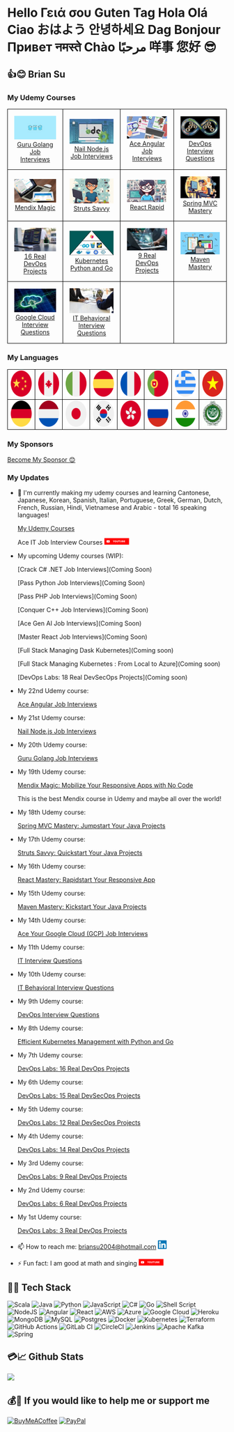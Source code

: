 # Hello Γειά σου Guten Tag Hola Olá Ciao おはよう 안녕하세요 Dag Bonjour Привет नमस्ते Chào مرحبًا 咩事 您好 😎

<!-- - [👍😊 Brian Su ](#-brian-su-)
  - [My Udemy courses](#my-udemy-courses)
  - [My languages](#my-languages)
  - [My updates](#my-updates)
- [🥇🔑 Tech Stack](#-tech-stack)
- [💳📈 Github Stats](#-github-stats)
- [💰🧧 If you would like to help me or support me](#-if-you-would-like-to-help-me-or-support-me) -->

<!--
01: English: Hello
02: Greek: Γειά σου
03: German: Guten Tag / Hi / Hallo
04: Spanish: Hola
05: Portuguese: Olá
06: Italian: Ciao
07: Japanese: おはよう
08: Korean: 안녕하세요
09: Dutch: Dag / Hoi / Hallo
10: French: Bonjour
11: Russian: Привет
12: Hindi: नमस्ते
13: Cantonese: 咩事
14: Mandarin: 您好

...

15: Vietnamese: Xin chào
16: Arabic: مرحبًا
-->

## 👍😊 Brian Su <!-- Ich bin -->

<!-- Sono Brian Su -->

<!-- <table style="border: 0; border-collapse: collapse;">
    <tr>
        <td style="padding: 0; margin: 0;">
            <a href="https://www.udemy.com/course/devops-labs-16-real-devops-projects/"><img src="Udemy/Flyer-16-300x500.png" style="padding: 0; margin: 0;"></a>
        </td>
        <td style="padding: 0; margin: 0;">
            <a href="https://www.udemy.com/course/managing-dask-kubernetes-with-kubectl-python-and-go/"><img src="Udemy/Flyer-Dask-300x500.png" style="padding: 0; margin: 0;"></a>
        </td>
        <td style="padding: 0; margin: 0;">
            <a href="https://www.udemy.com/course/devops-interview-questions-20xx/"><img src="Udemy/Flyer-IW-DevOps-300x500.png" style="padding: 0; margin: 0;"></a>
        </td>
    </tr>
</table> -->

<!-- Section 1: My Udemy Courses -->

### My Udemy Courses

<table style="width: 100%; border-collapse: collapse;">
  <!-- row 1 -->
  <tr>
    <td style="border: 1px solid black; padding: 15px; text-align: left;">
        <div style="text-align: center;">
            <a href="https://www.udemy.com/course/guru-golang/" target="go">
                <img src="Udemy/ad_200x112_Golang.jpg" alt="Go Course Image">
            </a>
        </div>
        <div style="text-align: center;">
            <a href="https://www.udemy.com/course/guru-golang/" target="go">Guru Golang Job Interviews</a>
        </div>
    </td>
    <td style="border: 1px solid black; padding: 15px; text-align: left;">
        <div style="text-align: center;">
            <a href="https://www.udemy.com/course/nail-nodejs/" target="nodejs">
                <img src="Udemy/ad_200x112_NodeJS.jpg" alt="Node.js Course Image">
            </a>
        </div>
        <div style="text-align: center;">
            <a href="https://www.udemy.com/course/nail-nodejs/" target="nodejs">Nail Node.js Job Interviews</a>
        </div>
    </td>
    <td style="border: 1px solid black; padding: 15px; text-align: left;">
        <div style="text-align: center;">
            <a href="https://www.udemy.com/course/ace-angular/" target="angular">
                <img src="Udemy/ad_200x112_Angular.jpg" alt="Angular Course Image">
            </a>
        </div>
        <div style="text-align: center;">
            <a href="https://www.udemy.com/course/ace-angular/" target="angular">Ace Angular Job Interviews</a>
        </div>
    </td>
    <td style="border: 1px solid black; padding: 15px; text-align: left;">
        <div style="text-align: center;">
            <a href="https://www.udemy.com/course/devops-interview-questions-20xx/" target="devops-iwq">
                <img src="Udemy/ad_200x112_IWDevOps.jpg" alt="DevOps Interview Questions Course Image">
            </a>
        </div>
        <div style="text-align: center;">
            <a href="https://www.udemy.com/course/devops-interview-questions-20xx/" target="devops-iwq">DevOps Interview Questions</a>
        </div>
    </td>
  </tr>
  <!-- row 2 -->
  <tr>
    <td style="border: 1px solid black; padding: 15px; text-align: left;">
        <div style="text-align: center;">
            <a href="https://www.udemy.com/course/mendix-magic/" target="mendix">
                <img src="Udemy/ad_200x112_Mendix.jpg" alt="Mendix Course Image">
            </a>
        </div>
        <div style="text-align: center;">
            <a href="https://www.udemy.com/course/mendix-magic/" target="mendix">Mendix Magic</a>
        </div>
    </td>
    <td style="border: 1px solid black; padding: 15px; text-align: left;">
        <div style="text-align: center;">
            <a href="https://www.udemy.com/course/struts-savvy-quickstart-your-java-projects/" target="struts">
                <img src="Udemy/ad_200x112_Struts.jpg" alt="Struts Course Image">
            </a>
        </div>
        <div style="text-align: center;">
            <a href="https://www.udemy.com/course/struts-savvy-quickstart-your-java-projects/" target="struts">Struts Savvy</a>
        </div>
    </td>
    <td style="border: 1px solid black; padding: 15px; text-align: left;">
        <div style="text-align: center;">
            <a href="https://www.udemy.com/course/react-rapidstart-creating-an-responsive-react-app-in-1-hour/" target="react">
                <img src="Udemy/ad_200x112_React.jpg" alt="React Course Image">
            </a>
        </div>
        <div style="text-align: center;">
            <a href="https://www.udemy.com/course/react-rapidstart-creating-an-responsive-react-app-in-1-hour/" target="react">React Rapid</a>
        </div>
    </td>
    <td style="border: 1px solid black; padding: 15px; text-align: left;">
        <div style="text-align: center;">
            <a href="https://www.udemy.com/course/spring-mvc-mastery-jumpstart-your-java-projects/" target="soringmvc">
                <img src="Udemy/ad_200x112_SpringMVC.jpg" alt="Spring MVC Course Image">
            </a>
        </div>
        <div style="text-align: center;">
            <a href="https://www.udemy.com/course/spring-mvc-mastery-jumpstart-your-java-projects/" target="soringmvc">Spring MVC Mastery</a>
        </div>
    </td>
  </tr>
  <!-- row 3 -->
  <tr>
    <td style="border: 1px solid black; padding: 15px; text-align: left;">
        <div style="text-align: center;">
            <a href="https://www.udemy.com/course/devops-labs-16-real-devops-projects/" target="devops16">
                <img src="Udemy/ad_200x112_DevOps16.jpg" alt="DevOps16 Course Image">
            </a>
        </div>
        <div style="text-align: center;">
            <a href="https://www.udemy.com/course/devops-labs-16-real-devops-projects/" target="devops16">16 Real DevOps Projects</a>
        </div>
    </td>
    <td style="border: 1px solid black; padding: 15px; text-align: left;">
        <div style="text-align: center;">
            <a href="https://www.udemy.com/course/managing-dask-kubernetes-with-kubectl-python-and-go/" target="k8s">
                <img src="Udemy/ad_200x112_K8sPyGo.jpg" alt="Kubernetes Python and Go Course Image">
            </a>
        </div>
        <div style="text-align: center;">
            <a href="https://www.udemy.com/course/managing-dask-kubernetes-with-kubectl-python-and-go/" target="k8s">Kubernetes Python and Go</a>
        </div>
    </td>
    <td style="border: 1px solid black; padding: 15px; text-align: left;">
        <div style="text-align: center;">
            <a href="https://www.udemy.com/course/devops-labs-9-real-devops-projects/" target="devops9">
                <img src="Udemy/ad_200x112_DevOps9.jpg" alt="DevOps9 Course Image">
            </a>
        </div>
        <div style="text-align: center;">
            <a href="https://www.udemy.com/course/devops-labs-9-real-devops-projects/" target="devops9">9 Real DevOps Projects</a>
        </div>
    </td>
    <td style="border: 1px solid black; padding: 15px; text-align: left;">
        <div style="text-align: center;">
            <a href="https://www.udemy.com/course/maven-mastery-kickstart-your-java-projects/" target="maven">
                <img src="Udemy/ad_200x112_Maven.jpg" alt="Maven Course Image">
            </a>
        </div>
        <div style="text-align: center;">
            <a href="https://www.udemy.com/course/maven-mastery-kickstart-your-java-projects/" target="maven">Maven Mastery</a>
        </div>
    </td>
  </tr>
  <!-- row 4 -->
  <tr>
    <td style="border: 1px solid black; padding: 15px; text-align: left;">
        <div style="text-align: center;">
            <a href="https://www.udemy.com/course/it-contractor-google-cloud-gcp-interview-questions-20xx/" target="gcp">
                <img src="Udemy/ad_200x112_GCP.jpg" alt="GCP Course Image">
            </a>
        </div>
        <div style="text-align: center;">
            <a href="https://www.udemy.com/course/it-contractor-google-cloud-gcp-interview-questions-20xx/" target="gcp">Google Cloud Interview Questions</a>
        </div>
    </td>
    <td style="border: 1px solid black; padding: 15px; text-align: left;">
        <div style="text-align: center;">
            <a href="https://www.udemy.com/course/it-contractor-behavioral-interview-questions-20xx/" target="bahavioral">
                <img src="Udemy/ad_200x112_IWBehav.jpg" alt="Behavioral Interview Questions Course Image">
            </a>
        </div>
        <div style="text-align: center;">
            <a href="https://www.udemy.com/course/it-contractor-behavioral-interview-questions-20xx/" target="bahavioral">IT Behavioral Interview Questions</a>
        </div>
    </td>
    <td style="border: 1px solid black; padding: 15px; text-align: left;">
        <div></div>
    </td>
    <td style="border: 1px solid black; padding: 15px; text-align: left;">
        <div></div>
    </td>
  </tr>
  <!-- row 5 -->
  <!-- <tr>
    <td style="border: 1px solid black; padding: 15px; text-align: left;">
        <div></div>
    </td>
    <td style="border: 1px solid black; padding: 15px; text-align: left;">
        <div></div>
    </td>
    <td style="border: 1px solid black; padding: 15px; text-align: left;">
            <div></div>
    </td>
    <td style="border: 1px solid black; padding: 15px; text-align: left;">
            <div></div>
    </td>
  </tr> -->
</table>

<!--
Steps for making the course image here:

- Download logo from "Course landing page" https://www.udemy.com/instructor/courses/
- Rename to "Udemy/ad_200x112_???.jpg"
- The size needs to be 200x112 (if needed, edit and resize to 200x112)
- Verify/Test
- Upload
- Update the db.json
-->

<!-- Section 2: My Languages -->

### My Languages

<table style="border-collapse: collapse; width: 100%;">
    <tr>
        <td style="border: 1px solid black;"><img src="country-flag/china.png" alt="Chinese Flag" style="width: 60px; height: 60px;"></td>
        <td style="border: 1px solid black;"><img src="country-flag/canada.png" alt="Canadian Flag" style="width: 60px; height: 60px;"></td>
        <td style="border: 1px solid black;"><img src="country-flag/italy.png" alt="Italian Flag" style="width: 60px; height: 60px;"></td>
        <td style="border: 1px solid black;"><img src="country-flag/spain.png" alt="Spanish Flag" style="width: 60px; height: 60px;"></td>
        <td style="border: 1px solid black;"><img src="country-flag/france.png" alt="French Flag" style="width: 60px; height: 60px;"></td>
        <td style="border: 1px solid black;"><img src="country-flag/portugal.png" alt="Portuguese Flag" style="width: 60px; height: 60px;"></td>
        <td style="border: 1px solid black;"><img src="country-flag/greece.png" alt="Greek Flag" style="width: 60px; height: 60px;"></td>
        <td style="border: 1px solid black;"><img src="country-flag/vietnam.png" alt="Vietnam Flag" style="width: 60px; height: 60px;"></td>
    </tr>
    <tr>
        <td style="border: 1px solid black;"><img src="country-flag/germany.png" alt="German Flag" style="width: 60px; height: 60px;"></td>
        <td style="border: 1px solid black;"><img src="country-flag/netherlands.png" alt="Dutch Flag" style="width: 60px; height: 60px;"></td>
        <td style="border: 1px solid black;"><img src="country-flag/japan.png" alt="Japanese Flag" style="width: 60px; height: 60px;"></td>
        <td style="border: 1px solid black;"><img src="country-flag/south-korea.png" alt="South Korean Flag" style="width: 60px; height: 60px;"></td>
        <td style="border: 1px solid black;"><img src="country-flag/hong-kong.png" alt="Hong Kong Flag" style="width: 60px; height: 60px;"></td>
        <td style="border: 1px solid black;"><img src="country-flag/russia.png" alt="Russia Flag" style="width: 60px; height: 60px;"></td>
        <td style="border: 1px solid black;"><img src="country-flag/india.png" alt="India Flag" style="width: 60px; height: 60px;"></td>
        <td style="border: 1px solid black;"><img src="country-flag/arabic.png" alt="Arabic Flag" style="width: 60px; height: 60px;"></td>
    </tr>
</table>

<!--
https://vectorflags.com
https://www.vecteezy.com
https://www.freeflagicons.com
-->

<!-- Section 3: My Sponsors -->

### My Sponsors

[Become My Sponsor 😊](https://github.com/sponsors/briansu2004)

<!-- [Displaying a sponsor button in your repository](https://docs.github.com/en/repositories/managing-your-repositorys-settings-and-features/customizing-your-repository/displaying-a-sponsor-button-in-your-repository) -->

<!-- Section 4: My Updates -->

### My Updates

<!--
- 🔭 I'm currently coding.
- 🌱 I'm currently learning more about history.
- 👯 I'm looking to collaborate on [GitHub](https://github.com/briansu2004).
- 🤔 I'm looking for help with running faster.
- 💬 Ask me about any tech-related stuff.
- 📫 How to reach me: briansu2004@hotmail.com <a href="https://www.linkedin.com/in/brian-su-opentowork/" target="_blank"><img alt="brian Su | LinkedIn" width="20px" src="linkedin.svg" /></a>
- ⚡ Fun fact: I am good at math and singing <a href="https://www.youtube.com/@singchanter8651" target="_blank"><img alt="brian Su | Youtube" height="15px" src="YouTube.svg" /></a>
-->

<!-- - My family has 3 major issues now 😭😭😭 Very difficult time since the beginning of 2023 and new year of rabbit -->

<!-- <a href="https://www.youtube.com/@devopswithbrian2283" target="_blank"><img alt="DevOps with Brian | Youtube" height="15px" src="YouTube.svg" /></a> -->

- 🔭 I'm currently making my udemy courses and learning Cantonese, Japanese, Korean, Spanish, Italian, Portuguese, Greek, German, Dutch, French, Russian, Hindi, Vietnamese and Arabic - total 16 speaking languages!

  [My Udemy Courses](https://myudemycourses.netlify.app/)

  <!-- [Ace IT Job Interview Courses](https://www.youtube.com/@AceITJobInterviewCourses-ok4gn) -->

  Ace IT Job Interview Courses <a href="https://www.youtube.com/@AceITJobInterviewCourses-ok4gn" target="_blank"><img alt="brian Su | Youtube" height="15px" src="YouTube.svg" /></a>

  <!-- 
  @AceITJobInterviewCourses-ok4gn 
  https://www.youtube.com/@AceITJobInterviewCourses-ok4gn
  https://www.youtube.com/channel/UCPQaJmElLBya7vliMk1E1Sg
  -->

- My upcoming Udemy courses (WIP):

  [Crack C# .NET Job Interviews](Coming Soon)

  [Pass Python Job Interviews](Coming Soon)

  [Pass PHP Job Interviews](Coming Soon)
  
  [Conquer C++ Job Interviews](Coming Soon)

  [Ace Gen AI Job Interviews](Coming Soon)

  <!-- [Master JavaScript Job Interviews](Coming Soon) -->

  [Master React Job Interviews](Coming Soon)

  <!-- 
  [Angular Mastery: Kickstart Your Full Stack Projects](Coming Soon)

  [VUE Mastery: Quickstart Your Full Stack Projects](Coming Soon)

  [NPM Mastery: Kickstart Your NodeJS Projects](Coming Soon)

  [PIP Mastery: Kickstart Your Python Projects](Coming Soon)

  [Go module Mastery: Kickstart Your Go Projects](Coming Soon)

  [NuGet Mastery: Kickstart Your C# Projects](Coming Soon)

  [Gradle Mastery: Kickstart Your Java Projects](Coming Soon) 
  -->

  [Full Stack Managing Dask Kubernetes](Coming soon)

  [Full Stack Managing Kubernetes : From Local to Azure](Coming soon)

  [DevOps Labs: 18 Real DevSecOps Projects](Coming soon)

  <!-- [IT Contractor Success: Thriving in Toronto, Canada](Coming soon) -->

  <!-- [New course](https://www.udemy.com/user/brian-su-18/) -->

<!-- 
- My 23rd Udemy course:

  [Pass Python Job Interviews](https://www.udemy.com/course/)
-->

- My 22nd Udemy course:

  [Ace Angular Job Interviews](https://www.udemy.com/course/ace-angular/)

- My 21st Udemy course:

  [Nail Node.js Job Interviews](https://www.udemy.com/course/nail-nodejs/)

- My 20th Udemy course:

  [Guru Golang Job Interviews](https://www.udemy.com/course/guru-golang/)

- My 19th Udemy course:

  [Mendix Magic: Mobilize Your Responsive Apps with No Code](https://www.udemy.com/course/mendix-magic/)

  This is the best Mendix course in Udemy and maybe all over the world!

- My 18th Udemy course:

  [Spring MVC Mastery: Jumpstart Your Java Projects](https://www.udemy.com/course/spring-mvc-mastery-jumpstart-your-java-projects/)

- My 17th Udemy course:

  [Struts Savvy: Quickstart Your Java Projects](https://www.udemy.com/course/struts-savvy-quickstart-your-java-projects/)

- My 16th Udemy course:

  [React Mastery: Rapidstart Your Responsive App](https://www.udemy.com/course/react-rapidstart-creating-an-responsive-react-app-in-1-hour/)

<!-- [React Rapidstart: Creating an Responsive React App in 1 hour](https://www.udemy.com/course/react-rapidstart-creating-an-responsive-react-app-in-1-hour/) -->

- My 15th Udemy course:

  [Maven Mastery: Kickstart Your Java Projects](https://www.udemy.com/course/maven-mastery-kickstart-your-java-projects/)

- My 14th Udemy course:

  [Ace Your Google Cloud (GCP) Job Interviews](https://www.udemy.com/course/it-contractor-google-cloud-gcp-interview-questions-20xx/)

  <!-- - My 13th Udemy course:

    [IT Contractor Angular Interview Questions (2023)](https://www.udemy.com/course/it-contractor-angular-interview-questions-20xx/)

  - My 12th Udemy course:

    [IT Contractor .Net and C# Interview Questions (2023)](https://www.udemy.com/course/it-contractor-net-and-c-interview-questions-20xx/) -->

- My 11th Udemy course:

  <!-- [IT Contractor Interview Questions (2023)](https://www.udemy.com/course/it-contractor-interview-questions-20xx) -->

  [IT Interview Questions](https://www.udemy.com/course/it-contractor-interview-questions-20xx/)

- My 10th Udemy course:

  <!-- [IT Contractor Behavioral Interview Questions (2023)](https://www.udemy.com/course/it-contractor-behavioral-interview-questions-20xx) -->

  [IT Behavioral Interview Questions](https://www.udemy.com/course/it-contractor-behavioral-interview-questions-20xx/)

- My 9th Udemy course:

  [DevOps Interview Questions](https://www.udemy.com/course/devops-interview-questions-20xx/)

- My 8th Udemy course:

  <!-- [Managing Dask Kubernetes with Kubectl, Python and Go](https://www.udemy.com/course/managing-dask-kubernetes-with-kubectl-python-and-go/) -->

  [Efficient Kubernetes Management with Python and Go](https://www.udemy.com/course/managing-dask-kubernetes-with-kubectl-python-and-go/)

- My 7th Udemy course:

  [DevOps Labs: 16 Real DevOps Projects](https://www.udemy.com/course/devops-labs-16-real-devops-projects/)

- My 6th Udemy course:

  [DevOps Labs: 15 Real DevSecOps Projects](https://www.udemy.com/course/devops-labs-15-real-devsecops-projects/)

- My 5th Udemy course:

  [DevOps Labs: 12 Real DevSecOps Projects](https://www.udemy.com/course/devops-labs-12-real-devsecops-projects/)

- My 4th Udemy course:

  [DevOps Labs: 14 Real DevOps Projects](https://www.udemy.com/course/devops-labs-14-real-devops-projects/)

- My 3rd Udemy course:

  [DevOps Labs: 9 Real DevOps Projects](https://www.udemy.com/course/devops-labs-9-real-devops-projects/)

- My 2nd Udemy course:

  [DevOps Labs: 6 Real DevOps Projects](https://www.udemy.com/course/devops-labs-6-real-devops-projects/)

- My 1st Udemy course:

  [DevOps Labs: 3 Real DevOps Projects](https://www.udemy.com/course/devops-labs-9-real-devops-projects-free-version/)

- 📫 How to reach me: <briansu2004@hotmail.com> <a href="https://www.linkedin.com/in/brian-su-opentowork/" target="_blank"><img alt="brian Su | LinkedIn" width="20px" src="linkedin.svg" /></a>

- ⚡ Fun fact: I am good at math and singing <a href="https://www.youtube.com/@singchanter8651" target="_blank"><img alt="Sing Chanter Cantar 唱 | Youtube" height="15px" src="YouTube.svg" /></a>

<!-- ![My YouTube](https://img.shields.io/badge/YouTube-%23FF0000.svg?style=for-the-badge&logo=YouTube&logoColor=white) -->

<!--
briansu2004@hotmail.com

<a href="https://www.linkedin.com/in/brian-su-opentowork/" target="_blank">
  <img align="left" alt="brian Su | LinkedIn" width="30px"  src="linkedin.svg" />
</a>

<br />
<br />
-->

<!--
- 👯 I'm looking to collaborate on ...
- 🤔 I'm looking for help with ...
- 😄 Pronouns: ...
- ⚡ Fun fact: ...
-->

## 🥇🔑 Tech Stack

<!--
<p align="left">
  <a href="https://www.java.com" target="_blank"> <img src="https://raw.githubusercontent.com/devicons/devicon/master/icons/java/java-original.svg" alt="java" width="40" height="40"/> </a>
  <a href="https://spring.io/" target="_blank"> <img src="https://www.vectorlogo.zone/logos/springio/springio-icon.svg" alt="spring" width="40" height="40"/> </a>
  <a href="https://developer.mozilla.org/en-US/docs/Web/JavaScript" target="_blank"> <img src="https://raw.githubusercontent.com/devicons/devicon/master/icons/javascript/javascript-original.svg" alt="javascript" width="40" height="40"/> </a>
  <a href="https://reactjs.org/" target="_blank"> <img src="https://raw.githubusercontent.com/devicons/devicon/master/icons/react/react-original-wordmark.svg" alt="react" width="40" height="40"/> </a>
   <a href="https://redux.js.org" target="_blank"> <img src="https://raw.githubusercontent.com/devicons/devicon/master/icons/redux/redux-original.svg" alt="redux" width="40" height="40"/> </a>
   <a href="https://git-scm.com/" target="_blank"> <img src="https://www.vectorlogo.zone/logos/git-scm/git-scm-icon.svg" alt="git" width="40" height="40"/> </a>
   <a href="https://www.linux.org/" target="_blank"> <img src="https://raw.githubusercontent.com/devicons/devicon/master/icons/linux/linux-original.svg" alt="linux" width="40" height="40"/> </a>
   <a href="https://www.w3.org/html/" target="_blank"> <img src="https://raw.githubusercontent.com/devicons/devicon/master/icons/html5/html5-original-wordmark.svg" alt="html5" width="40" height="40"/> </a><a href="https://www.mysql.com/" target="_blank"> <img src="https://raw.githubusercontent.com/devicons/devicon/master/icons/mysql/mysql-original-wordmark.svg" alt="mysql" width="40" height="40"/> </a>
</p>
-->

<!-- https://ileriayo.github.io/markdown-badges/ -->

![Scala](https://img.shields.io/badge/scala-%23DC322F.svg?style=for-the-badge&logo=scala&logoColor=white) ![Java](https://img.shields.io/badge/java-%23ED8B00.svg?style=for-the-badge&logo=java&logoColor=white) ![Python](https://img.shields.io/badge/python-3670A0?style=for-the-badge&logo=python&logoColor=ffdd54) ![JavaScript](https://img.shields.io/badge/javascript-%23323330.svg?style=for-the-badge&logo=javascript&logoColor=%23F7DF1E) ![C#](https://img.shields.io/badge/c%23-%23239120.svg?style=for-the-badge&logo=c-sharp&logoColor=white) ![Go](https://img.shields.io/badge/go-%2300ADD8.svg?style=for-the-badge&logo=go&logoColor=white) ![Shell Script](https://img.shields.io/badge/shell_script-%23121011.svg?style=for-the-badge&logo=gnu-bash&logoColor=white)
![NodeJS](https://img.shields.io/badge/node.js-6DA55F?style=for-the-badge&logo=node.js&logoColor=white) ![Angular](https://img.shields.io/badge/angular-%23DD0031.svg?style=for-the-badge&logo=angular&logoColor=white) ![React](https://img.shields.io/badge/react-%2320232a.svg?style=for-the-badge&logo=react&logoColor=%2361DAFB)
![AWS](https://img.shields.io/badge/AWS-%23FF9900.svg?style=for-the-badge&logo=amazon-aws&logoColor=white) ![Azure](https://img.shields.io/badge/azure-%230072C6.svg?style=for-the-badge&logo=microsoftazure&logoColor=white) ![Google Cloud](https://img.shields.io/badge/Google%20Cloud-%234285F4.svg?style=for-the-badge&logo=google-cloud&logoColor=white) ![Heroku](https://img.shields.io/badge/heroku-%23430098.svg?style=for-the-badge&logo=heroku&logoColor=white)
![MongoDB](https://img.shields.io/badge/MongoDB-%234ea94b.svg?style=for-the-badge&logo=mongodb&logoColor=white) ![MySQL](https://img.shields.io/badge/mysql-%2300f.svg?style=for-the-badge&logo=mysql&logoColor=white) ![Postgres](https://img.shields.io/badge/postgres-%23316192.svg?style=for-the-badge&logo=postgresql&logoColor=white)
![Docker](https://img.shields.io/badge/docker-%230db7ed.svg?style=for-the-badge&logo=docker&logoColor=white) ![Kubernetes](https://img.shields.io/badge/kubernetes-%23326ce5.svg?style=for-the-badge&logo=kubernetes&logoColor=white) ![Terraform](https://img.shields.io/badge/terraform-%235835CC.svg?style=for-the-badge&logo=terraform&logoColor=white) ![GitHub Actions](https://img.shields.io/badge/github%20actions-%232671E5.svg?style=for-the-badge&logo=githubactions&logoColor=white) ![GitLab CI](https://img.shields.io/badge/gitlab%20ci-%23181717.svg?style=for-the-badge&logo=gitlab&logoColor=white) ![CircleCI](https://img.shields.io/badge/circle%20ci-%23161616.svg?style=for-the-badge&logo=circleci&logoColor=white) ![Jenkins](https://img.shields.io/badge/jenkins-%232C5263.svg?style=for-the-badge&logo=jenkins&logoColor=white)
![Apache Kafka](https://img.shields.io/badge/Apache%20Kafka-000?style=for-the-badge&logo=apachekafka) ![Spring](https://img.shields.io/badge/spring-%236DB33F.svg?style=for-the-badge&logo=spring&logoColor=white)

<!--
![Scala](https://img.shields.io/badge/scala-%23DC322F.svg?style=for-the-badge&logo=scala&logoColor=white) ![Java](https://img.shields.io/badge/java-%23ED8B00.svg?style=for-the-badge&logo=java&logoColor=white) ![Python](https://img.shields.io/badge/python-3670A0?style=for-the-badge&logo=python&logoColor=ffdd54) ![JavaScript](https://img.shields.io/badge/javascript-%23323330.svg?style=for-the-badge&logo=javascript&logoColor=%23F7DF1E) ![TypeScript](https://img.shields.io/badge/typescript-%23007ACC.svg?style=for-the-badge&logo=typescript&logoColor=white) ![C#](https://img.shields.io/badge/c%23-%23239120.svg?style=for-the-badge&logo=c-sharp&logoColor=white) ![Go](https://img.shields.io/badge/go-%2300ADD8.svg?style=for-the-badge&logo=go&logoColor=white) ![Shell Script](https://img.shields.io/badge/shell_script-%23121011.svg?style=for-the-badge&logo=gnu-bash&logoColor=white) ![Kotlin](https://img.shields.io/badge/kotlin-%237F52FF.svg?style=for-the-badge&logo=kotlin&logoColor=white) ![Markdown](https://img.shields.io/badge/markdown-%23000000.svg?style=for-the-badge&logo=markdown&logoColor=white) ![LaTeX](https://img.shields.io/badge/latex-%23008080.svg?style=for-the-badge&logo=latex&logoColor=white) ![Perl](https://img.shields.io/badge/perl-%2339457E.svg?style=for-the-badge&logo=perl&logoColor=white) ![R](https://img.shields.io/badge/r-%23276DC3.svg?style=for-the-badge&logo=r&logoColor=white)
![NodeJS](https://img.shields.io/badge/node.js-6DA55F?style=for-the-badge&logo=node.js&logoColor=white) ![Angular](https://img.shields.io/badge/angular-%23DD0031.svg?style=for-the-badge&logo=angular&logoColor=white) ![React](https://img.shields.io/badge/react-%2320232a.svg?style=for-the-badge&logo=react&logoColor=%2361DAFB) ![Redux](https://img.shields.io/badge/redux-%23593d88.svg?style=for-the-badge&logo=redux&logoColor=white) ![Expo](https://img.shields.io/badge/expo-1C1E24?style=for-the-badge&logo=expo&logoColor=#D04A37)
![AWS](https://img.shields.io/badge/AWS-%23FF9900.svg?style=for-the-badge&logo=amazon-aws&logoColor=white) ![Azure](https://img.shields.io/badge/azure-%230072C6.svg?style=for-the-badge&logo=microsoftazure&logoColor=white) ![Google Cloud](https://img.shields.io/badge/Google%20Cloud-%234285F4.svg?style=for-the-badge&logo=google-cloud&logoColor=white) ![Heroku](https://img.shields.io/badge/heroku-%23430098.svg?style=for-the-badge&logo=heroku&logoColor=white)
![Pandas](https://img.shields.io/badge/pandas-%23150458.svg?style=for-the-badge&logo=pandas&logoColor=white) ![NumPy](https://img.shields.io/badge/numpy-%23013243.svg?style=for-the-badge&logo=numpy&logoColor=white) ![Matplotlib](https://img.shields.io/badge/Matplotlib-%23ffffff.svg?style=for-the-badge&logo=Matplotlib&logoColor=black) ![scikit-learn](https://img.shields.io/badge/scikit--learn-%23F7931E.svg?style=for-the-badge&logo=scikit-learn&logoColor=white) ![TensorFlow](https://img.shields.io/badge/TensorFlow-%23FF6F00.svg?style=for-the-badge&logo=TensorFlow&logoColor=white) ![PyTorch](https://img.shields.io/badge/PyTorch-%23EE4C2C.svg?style=for-the-badge&logo=PyTorch&logoColor=white) ![Keras](https://img.shields.io/badge/Keras-%23D00000.svg?style=for-the-badge&logo=Keras&logoColor=white)
![MongoDB](https://img.shields.io/badge/MongoDB-%234ea94b.svg?style=for-the-badge&logo=mongodb&logoColor=white) ![MySQL](https://img.shields.io/badge/mysql-%2300f.svg?style=for-the-badge&logo=mysql&logoColor=white) ![Postgres](https://img.shields.io/badge/postgres-%23316192.svg?style=for-the-badge&logo=postgresql&logoColor=white) ![SQLite](https://img.shields.io/badge/sqlite-%2307405e.svg?style=for-the-badge&logo=sqlite&logoColor=white) ![Oracle](https://img.shields.io/badge/Oracle-F80000?style=for-the-badge&logo=oracle&logoColor=white)
![Apache Maven](https://img.shields.io/badge/Apache%20Maven-C71A36?style=for-the-badge&logo=Apache%20Maven&logoColor=white) ![Gradle](https://img.shields.io/badge/Gradle-02303A.svg?style=for-the-badge&logo=Gradle&logoColor=white) ![NPM](https://img.shields.io/badge/NPM-%23000000.svg?style=for-the-badge&logo=npm&logoColor=white)
![Docker](https://img.shields.io/badge/docker-%230db7ed.svg?style=for-the-badge&logo=docker&logoColor=white) ![Kubernetes](https://img.shields.io/badge/kubernetes-%23326ce5.svg?style=for-the-badge&logo=kubernetes&logoColor=white) ![Terraform](https://img.shields.io/badge/terraform-%235835CC.svg?style=for-the-badge&logo=terraform&logoColor=white) ![GitHub Actions](https://img.shields.io/badge/github%20actions-%232671E5.svg?style=for-the-badge&logo=githubactions&logoColor=white) ![GitLab CI](https://img.shields.io/badge/gitlab%20ci-%23181717.svg?style=for-the-badge&logo=gitlab&logoColor=white) ![CircleCI](https://img.shields.io/badge/circle%20ci-%23161616.svg?style=for-the-badge&logo=circleci&logoColor=white) ![Jenkins](https://img.shields.io/badge/jenkins-%232C5263.svg?style=for-the-badge&logo=jenkins&logoColor=white)
![Apache Kafka](https://img.shields.io/badge/Apache%20Kafka-000?style=for-the-badge&logo=apachekafka) ![RabbitMQ](https://img.shields.io/badge/Rabbitmq-FF6600?style=for-the-badge&logo=rabbitmq&logoColor=white) ![Blazor](https://img.shields.io/badge/blazor-%235C2D91.svg?style=for-the-badge&logo=blazor&logoColor=white) ![.Net](https://img.shields.io/badge/.NET-5C2D91?style=for-the-badge&logo=.net&logoColor=white) ![Spring](https://img.shields.io/badge/spring-%236DB33F.svg?style=for-the-badge&logo=spring&logoColor=white)
![Visual Studio Code](https://img.shields.io/badge/Visual%20Studio%20Code-0078d7.svg?style=for-the-badge&logo=visual-studio-code&logoColor=white) ![IntelliJ IDEA](https://img.shields.io/badge/IntelliJIDEA-000000.svg?style=for-the-badge&logo=intellij-idea&logoColor=white) ![Notepad++](https://img.shields.io/badge/Notepad++-90E59A.svg?style=for-the-badge&logo=notepad%2b%2b&logoColor=black)
-->

<!--
![Swagger](https://img.shields.io/badge/-Swagger-%23Clojure?style=for-the-badge&logo=swagger&logoColor=white) ![Apollo-GraphQL](https://img.shields.io/badge/-ApolloGraphQL-311C87?style=for-the-badge&logo=apollo-graphql) ![Postman](https://img.shields.io/badge/Postman-FF6C37?style=for-the-badge&logo=postman&logoColor=white) ![Splunk](https://img.shields.io/badge/splunk-%23000000.svg?style=for-the-badge&logo=splunk&logoColor=white) ![Power Bi](https://img.shields.io/badge/power_bi-F2C811?style=for-the-badge&logo=powerbi&logoColor=black) ![Jira](https://img.shields.io/badge/jira-%230A0FFF.svg?style=for-the-badge&logo=jira&logoColor=white)

<br />
-->

<!--
## Skills

- Dev
- Cloud
- DevOps
- AI
- Full Stack
- Big Data
- Data Science
- Machine Learning
- Java
- Python
- Scala
- JavaScript
- C#
- Go
- Shell
- Node.js
- AWS
- Azure
- GCP
- Salesforce
- OpenShift
- IBM
- React
- Angular
- Docker
- Kubernetes
- GitHub
- GitLab
- Spark
- Kafka
- Cassandra
-->

<!--

## My GitHub

![My GitHub](https://github-readme-stats.vercel.app/api?username=briansu2004&show_icons=true&theme=rose_pine)

![My GitHub](https://github-readme-stats.vercel.app/api/top-langs/?username=briansu2004&layout=compact&card_width=250&langs_count=20&theme=rose_pine)

-->

<!-- Profile Summary Card -->

## 💳📈 Github Stats

<img src="https://github-profile-summary-cards.vercel.app/api/cards/profile-details?username=briansu2004&theme=vue"/>

<!--
<p align="left">
 <img width="48%" src="https://github-readme-stats.vercel.app/api?username=briansu2004&show_icons=true&theme=vue" />
 <img width="48%" src="https://github-readme-streak-stats.herokuapp.com/?user=briansu2004&theme=vue" />
</p>

![My GitHub](https://github-readme-stats.vercel.app/api/top-langs/?username=briansu2004&layout=compact&card_width=250&langs_count=20&theme=rose_pine)
-->

<!-- <p align="left">
 <img src="https://github-readme-streak-stats.herokuapp.com/?user=briansu2004&theme=vue" height="120" />
</p> -->

<!-- <img src="https://github-readme-stats.vercel.app/api/top-langs/?username=briansu2004&layout=compact&langs_count=20&theme=rose_pine"/> -->

<!--
## ✍️👩‍💻 Random Dev Quote

![Random Dev Quote](https://quotes-github-readme.vercel.app/api?type=horizontal&theme=vue)
-->

## 💰🧧 If you would like to help me or support me

[![BuyMeACoffee](https://img.shields.io/badge/Buy%20Me%20a%20Coffee-ffdd00?style=for-the-badge&logo=buy-me-a-coffee&logoColor=black)](https://buymeacoffee.com/BRIANSU2004) [![PayPal](https://img.shields.io/badge/PayPal-00457C?style=for-the-badge&logo=paypal&logoColor=white)](https://paypal.me/briansu2004)

<!-- [![Patreon](https://img.shields.io/badge/Patreon-F96854?style=for-the-badge&logo=patreon&logoColor=white)](https://patreon.com/mtechviral) -->

<!-- paypal.me/briansu2004 -->

<!-- json server

https://raw.githubusercontent.com/briansu2004/briansu2004/main/db.json

==>

https://my-json-server.typicode.com/briansu2004/briansu2004

https://my-json-server.typicode.com/briansu2004/briansu2004/myUdemyCourses
-->
